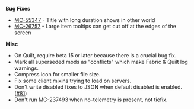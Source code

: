 **Bug Fixes**

- [MC-55347](https://bugs.mojang.com/browse/MC-55347) - Title with long duration shows in other world
- [MC-26757](https://bugs.mojang.com/browse/MC-26757) - Large item tooltips can get cut off at the edges of the screen

**Misc**

- On Quilt, require beta 15 or later because there is a crucial bug fix.
- Mark all superseded mods as "conflicts" which make Fabric & Quilt log warnings.
- Compress icon for smaller file size.
- Fix some client mixins trying to load on servers.
- Don't write disabled fixes to JSON when default disabled is enabled. ([#81](https://github.com/W-OVERFLOW/Debugify/issues/81))
- Don't run MC-237493 when no-telemetry is present, not tiefix.
